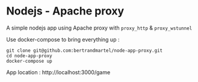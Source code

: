 # Nodejs - Apache proxy

A simple nodejs app using Apache proxy with `proxy_http` & `proxy_wstunnel`

Use docker-compose to bring everything up :

```
git clone git@github.com:bertrandmartel/node-app-proxy.git
cd node-app-proxy
docker-compose up
```

App location : http://localhost:3000/game
